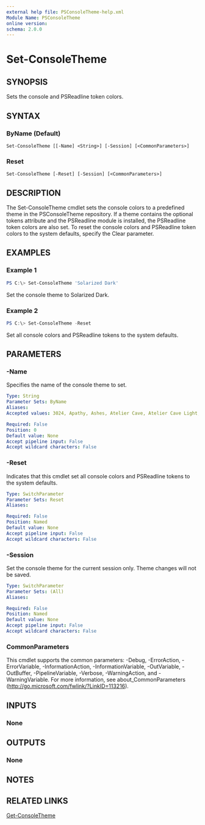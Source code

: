 ```yaml
---
external help file: PSConsoleTheme-help.xml
Module Name: PSConsoleTheme
online version:
schema: 2.0.0
---
```


# Set-ConsoleTheme

## SYNOPSIS
Sets the console and PSReadline token colors.

## SYNTAX

### ByName (Default)
```
Set-ConsoleTheme [[-Name] <String>] [-Session] [<CommonParameters>]
```

### Reset
```
Set-ConsoleTheme [-Reset] [-Session] [<CommonParameters>]
```

## DESCRIPTION
The Set-ConsoleTheme cmdlet sets the console colors to a predefined theme in the PSConsoleTheme repository. If a theme contains the optional tokens attribute and the PSReadline module is installed, the PSReadline token colors are also set. To reset the console colors and PSReadline token colors to the system defaults, specify the Clear parameter.

## EXAMPLES

### Example 1
```powershell
PS C:\> Set-ConsoleTheme 'Solarized Dark'
```

Set the console theme to Solarized Dark.

### Example 2
```powershell
PS C:\> Set-ConsoleTheme -Reset
```

Set all console colors and PSReadline tokens to the system defaults.

## PARAMETERS

### -Name
Specifies the name of the console theme to set.

```yaml
Type: String
Parameter Sets: ByName
Aliases:
Accepted values: 3024, Apathy, Ashes, Atelier Cave, Atelier Cave Light, Atelier Dune, Atelier Dune Light, Atelier Estuary, Atelier Estuary Light, Atelier Forest, Atelier Forest Light, Atelier Heath, Atelier Heath Light, Atelier Lakeside, Atelier Lakeside Light, Atelier Plateau, Atelier Plateau Light, Atelier Savanna, Atelier Savanna Light, Atelier Seaside, Atelier Seaside Light, Atelier Sulphurpool, Atelier Sulphurpool Light, Bespin, Brewer, Bright, Brush Trees, Brush Trees Dark, Chalk, Chester, Circus, Classic Dark, Classic Light, Codeschool, Cupcake, Cupertino, Darktooth, Default Dark, Default Light, Dracula, Eighties, Embers, Flat, Github, Google Dark, Google Light, Grayscale Dark, Grayscale Light, Green Screen, Gruvbox dark, hard, Gruvbox dark, medium, Gruvbox dark, pale, Gruvbox dark, soft, Gruvbox light, hard, Gruvbox light, medium, Gruvbox light, soft, Harmonic16 Dark, Harmonic16 Light, Hopscotch, Icy Dark, IR Black, Isotope, London Tube, Macintosh, Marrakesh, Materia, Material, Material Darker, Material Lighter, Material Palenight, Mellow Purple, Mexico Light, Mocha, Monokai, Nord, Ocean, OceanicNext, One Light, OneDark, Paraiso, PhD, Pico, Pop, Porple, Railscasts, Rebecca, Redmond, Seti UI, Shapeshifter, Solar Flare, Solarized Dark, Solarized Light, Spacemacs, Summerfruit Dark, Summerfruit Light, Tomorrow, Tomorrow Night, Twilight, Unikitty Dark, Unikitty Light, Woodland, XCode Dusk, Zenburn

Required: False
Position: 0
Default value: None
Accept pipeline input: False
Accept wildcard characters: False
```

### -Reset
Indicates that this cmdlet set all console colors and PSReadline tokens to the system defaults.

```yaml
Type: SwitchParameter
Parameter Sets: Reset
Aliases:

Required: False
Position: Named
Default value: None
Accept pipeline input: False
Accept wildcard characters: False
```

### -Session
Set the console theme for the current session only. Theme changes will not be saved.

```yaml
Type: SwitchParameter
Parameter Sets: (All)
Aliases:

Required: False
Position: Named
Default value: None
Accept pipeline input: False
Accept wildcard characters: False
```

### CommonParameters
This cmdlet supports the common parameters: -Debug, -ErrorAction, -ErrorVariable, -InformationAction, -InformationVariable, -OutVariable, -OutBuffer, -PipelineVariable, -Verbose, -WarningAction, and -WarningVariable. For more information, see about_CommonParameters (http://go.microsoft.com/fwlink/?LinkID=113216).

## INPUTS

### None

## OUTPUTS

### None

## NOTES

## RELATED LINKS

[Get-ConsoleTheme](Get-ConsoleTheme.md)